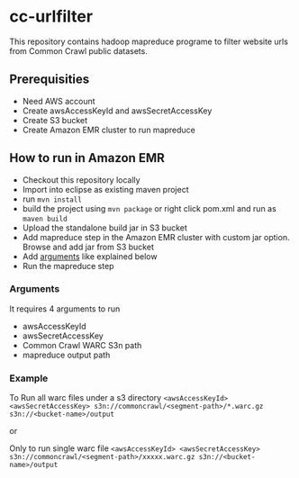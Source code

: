 # cc-urlfilter
This repository contains hadoop mapreduce programe to filter website urls from Common Crawl public datasets.

## Prerequisities
- Need AWS account
- Create awsAccessKeyId and awsSecretAccessKey
- Create S3 bucket
- Create Amazon EMR cluster to run mapreduce

## How to run in Amazon EMR
- Checkout this repository locally
- Import into eclipse as existing maven project
- run `mvn install`
- build the project using `mvn package` or right click pom.xml and run as `maven build`
- Upload the standalone build jar in S3 bucket
- Add mapreduce step in the Amazon EMR cluster with custom jar option. Browse and add jar from S3 bucket
- Add [arguments](#arguments) like explained below
- Run the mapreduce step

### Arguments
It requires 4 arguments to run
- awsAccessKeyId
- awsSecretAccessKey
- Common Crawl WARC S3n path
- mapreduce output path

### Example
To Run all warc files under a s3 directory
```<awsAccessKeyId> <awsSecretAccessKey> s3n://commoncrawl/<segment-path>/*.warc.gz s3n://<bucket-name>/output```

or

Only to run single warc file
```<awsAccessKeyId> <awsSecretAccessKey> s3n://commoncrawl/<segment-path>/xxxxx.warc.gz s3n://<bucket-name>/output```


